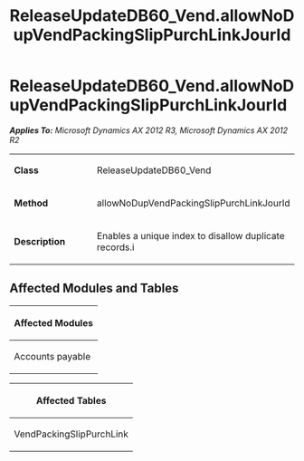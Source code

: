 ﻿---
title: ReleaseUpdateDB60_Vend.allowNoDupVendPackingSlipPurchLinkJourId
TOCTitle: ReleaseUpdateDB60_Vend.allowNoDupVendPackingSlipPurchLinkJourId
ms:assetid: bdb334b6-6a2f-b424-79f3-b6c1ab465190
ms:mtpsurl: https://msdn.microsoft.com/en-us/library/JJ686702(v=AX.60)
ms:contentKeyID: 49710900
ms.date: 05/18/2015
mtps_version: v=AX.60
---

# ReleaseUpdateDB60\_Vend.allowNoDupVendPackingSlipPurchLinkJourId 


_**Applies To:** Microsoft Dynamics AX 2012 R3, Microsoft Dynamics AX 2012 R2_

<table>
<colgroup>
<col style="width: 50%" />
<col style="width: 50%" />
</colgroup>
<tbody>
<tr class="odd">
<td><p><strong>Class</strong></p></td>
<td><p>ReleaseUpdateDB60_Vend</p></td>
</tr>
<tr class="even">
<td><p><strong>Method</strong></p></td>
<td><p>allowNoDupVendPackingSlipPurchLinkJourId</p></td>
</tr>
<tr class="odd">
<td><p><strong>Description</strong></p></td>
<td><p>Enables a unique index to disallow duplicate records.i</p></td>
</tr>
</tbody>
</table>


## Affected Modules and Tables

<table>
<colgroup>
<col style="width: 100%" />
</colgroup>
<thead>
<tr class="header">
<th><p>Affected Modules</p></th>
</tr>
</thead>
<tbody>
<tr class="odd">
<td><p>Accounts payable</p></td>
</tr>
</tbody>
</table>


<table>
<colgroup>
<col style="width: 100%" />
</colgroup>
<thead>
<tr class="header">
<th><p>Affected Tables</p></th>
</tr>
</thead>
<tbody>
<tr class="odd">
<td><p>VendPackingSlipPurchLink</p></td>
</tr>
</tbody>
</table>

  


